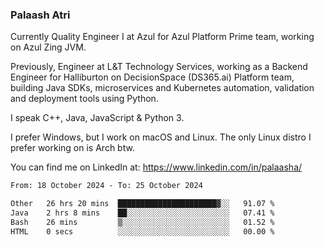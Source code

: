 ### Palaash Atri

Currently Quality Engineer I at Azul for Azul Platform Prime team, working on Azul Zing JVM. 

Previously, Engineer at L&T Technology Services, working as a Backend Engineer for Halliburton on DecisionSpace (DS365.ai) Platform team, building Java SDKs, microservices and Kubernetes automation, validation and deployment tools using Python.

I speak C++, Java, JavaScript & Python 3.

I prefer Windows, but I work on macOS and Linux. The only Linux distro I prefer working on is Arch btw.

You can find me on LinkedIn at: https://www.linkedin.com/in/palaasha/

<!--START_SECTION:waka-->

```txt
From: 18 October 2024 - To: 25 October 2024

Other   26 hrs 20 mins  ██████████████████████▓░░   91.07 %
Java    2 hrs 8 mins    ██░░░░░░░░░░░░░░░░░░░░░░░   07.41 %
Bash    26 mins         ▒░░░░░░░░░░░░░░░░░░░░░░░░   01.52 %
HTML    0 secs          ░░░░░░░░░░░░░░░░░░░░░░░░░   00.00 %
```

<!--END_SECTION:waka-->
